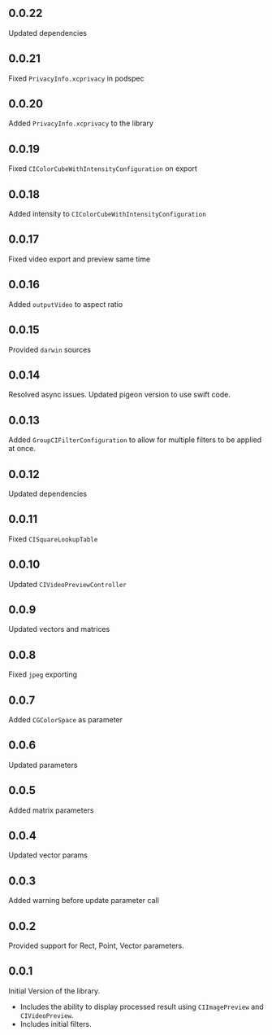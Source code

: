 ## 0.0.22

Updated dependencies

## 0.0.21

Fixed `PrivacyInfo.xcprivacy` in podspec

## 0.0.20

Added `PrivacyInfo.xcprivacy` to the library

## 0.0.19

Fixed `CIColorCubeWithIntensityConfiguration` on export

## 0.0.18

Added intensity to `CIColorCubeWithIntensityConfiguration`

## 0.0.17

Fixed video export and preview same time

## 0.0.16

Added `outputVideo` to aspect ratio

## 0.0.15

Provided `darwin` sources

## 0.0.14

Resolved async issues. Updated pigeon version to use swift code.

## 0.0.13

Added `GroupCIFilterConfiguration` to allow for multiple filters to be applied at once.

## 0.0.12

Updated dependencies

## 0.0.11

Fixed `CISquareLookupTable`

## 0.0.10

Updated `CIVideoPreviewController`

## 0.0.9

Updated vectors and matrices

## 0.0.8

Fixed `jpeg` exporting

## 0.0.7

Added `CGColorSpace` as parameter

## 0.0.6

Updated parameters

## 0.0.5

Added matrix parameters

## 0.0.4

Updated vector params

## 0.0.3

Added warning before update parameter call

## 0.0.2

Provided support for Rect, Point, Vector parameters.

## 0.0.1

Initial Version of the library.

- Includes the ability to display processed result using `CIImagePreview` and `CIVideoPreview`.
- Includes initial filters.
